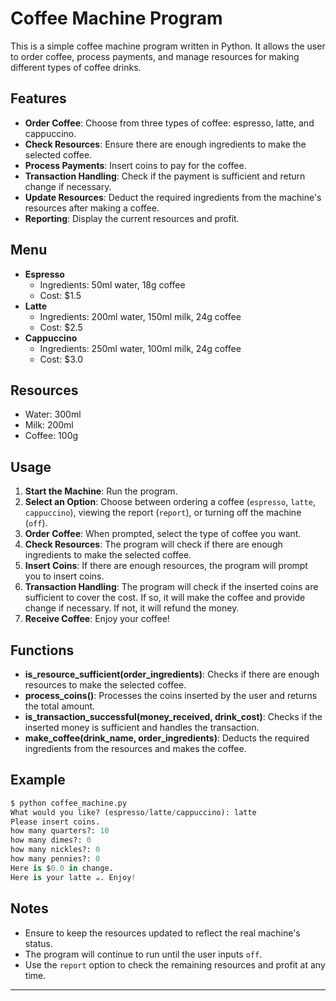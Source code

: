 
# Coffee Machine Program

This is a simple coffee machine program written in Python. It allows the user to order coffee, process payments, and manage resources for making different types of coffee drinks.

## Features

- **Order Coffee**: Choose from three types of coffee: espresso, latte, and cappuccino.
- **Check Resources**: Ensure there are enough ingredients to make the selected coffee.
- **Process Payments**: Insert coins to pay for the coffee.
- **Transaction Handling**: Check if the payment is sufficient and return change if necessary.
- **Update Resources**: Deduct the required ingredients from the machine's resources after making a coffee.
- **Reporting**: Display the current resources and profit.

## Menu

- **Espresso**
  - Ingredients: 50ml water, 18g coffee
  - Cost: $1.5
- **Latte**
  - Ingredients: 200ml water, 150ml milk, 24g coffee
  - Cost: $2.5
- **Cappuccino**
  - Ingredients: 250ml water, 100ml milk, 24g coffee
  - Cost: $3.0

## Resources

- Water: 300ml
- Milk: 200ml
- Coffee: 100g

## Usage

1. **Start the Machine**: Run the program.
2. **Select an Option**: Choose between ordering a coffee (`espresso`, `latte`, `cappuccino`), viewing the report (`report`), or turning off the machine (`off`).
3. **Order Coffee**: When prompted, select the type of coffee you want.
4. **Check Resources**: The program will check if there are enough ingredients to make the selected coffee.
5. **Insert Coins**: If there are enough resources, the program will prompt you to insert coins.
6. **Transaction Handling**: The program will check if the inserted coins are sufficient to cover the cost. If so, it will make the coffee and provide change if necessary. If not, it will refund the money.
7. **Receive Coffee**: Enjoy your coffee!

## Functions

- **is_resource_sufficient(order_ingredients)**: Checks if there are enough resources to make the selected coffee.
- **process_coins()**: Processes the coins inserted by the user and returns the total amount.
- **is_transaction_successful(money_received, drink_cost)**: Checks if the inserted money is sufficient and handles the transaction.
- **make_coffee(drink_name, order_ingredients)**: Deducts the required ingredients from the resources and makes the coffee.

## Example

```python
$ python coffee_machine.py
What would you like? (espresso/latte/cappuccino): latte
Please insert coins.
how many quarters?: 10
how many dimes?: 0
how many nickles?: 0
how many pennies?: 0
Here is $0.0 in change.
Here is your latte ☕️. Enjoy!
```

## Notes

- Ensure to keep the resources updated to reflect the real machine's status.
- The program will continue to run until the user inputs `off`.
- Use the `report` option to check the remaining resources and profit at any time.

---
